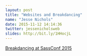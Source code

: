 ```yaml
---
layout: post
title: "Websites and Breakdancing"
name: "Jesse Nichols"
date: 2015-11-12 14:14:36
twitter: jessenicholsweb
slides: http://bit.ly/1HHocjL
---
```


[Breakdancing at SassConf 2015](https://www.youtube.com/watch?v=qyXKssGLbQY&feature=youtu.be)
